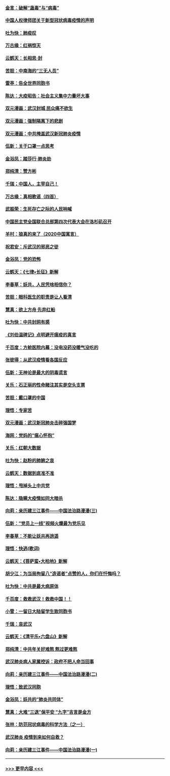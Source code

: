 #### [金言：破解“蛊毒”与“病毒”](../pages/nsc993/n11864103.md?t=02130831) 
#### [中国人权律师团关于新型冠状病毒疫情的声明](../pages/nsc993/n11864249.md?t=02130831) 
#### [吐为快：肺疫叹](../pages/nsc993/n11864027.md?t=02130831) 
#### [万古缘：红祸惊天](../pages/nsc993/n11864079.md?t=02130831) 
#### [云鹤天：长相思‧封](../pages/nsc993/n11864006.md?t=02130831) 
#### [苦胆：中南海的“三无人员”](../pages/nsc993/n11862997.md?t=02130831) 
#### [雷亭：告全世界同胞书](../pages/nsc993/n11862572.md?t=02130831) 
#### [陈达：大疫昭告：社会主义集中力量坏大事](../pages/nsc993/n11859419.md?t=02130831) 
#### [双元漫画：武汉封城 民众痛不欲生](../pages/nsc993/n11859287.md?t=02130831) 
#### [双元漫画：强制隔离下的悲剧](../pages/nsc993/n11859244.md?t=02130831) 
#### [双元漫画：中共掩盖武汉新冠肺炎疫情](../pages/nsc993/n11858249.md?t=02130831) 
#### [伍新：关于口罩一点思考](../pages/nsc993/n11859195.md?t=02130831) 
#### [金浴凤：踏莎行‧肺炎劫](../pages/nsc993/n11858227.md?t=02130831) 
#### [郑纯清：赞方彬](../pages/nsc993/n11856803.md?t=02130831) 
#### [千瑞；中国人，主宰自己！](../pages/nsc993/n11856793.md?t=02130831) 
#### [万古缘：真相歌谣（四首）](../pages/nsc993/n11856263.md?t=02130831) 
#### [武振荣：生死存亡之际的人民呐喊](../pages/nsc993/n11856256.md?t=02130831) 
#### [中国民主党全国联合总部第四次代表大会在洛杉矶召开](../pages/nsc993/n11856344.md?t=02130831) 
#### [羊村：狼真的来了（2020中国寓言）](../pages/nsc993/n11856229.md?t=02130831) 
#### [祝君安：斥武汉的邪恶之徒](../pages/nsc993/n11855861.md?t=02130831) 
#### [金浴凤：党的恐怖](../pages/nsc993/n11855849.md?t=02130831) 
#### [云鹤天：《七律▪长征》新解](../pages/nsc993/n11855479.md?t=02130831) 
#### [李春草：妖共，人民凭啥相信你？](../pages/nsc993/n11855196.md?t=02130831) 
#### [苦胆：眼科医生的职责是让人看清](../pages/nsc993/n11853840.md?t=02130831) 
#### [慧真：欲上方舟 先弃红船](../pages/nsc993/n11853483.md?t=02130831) 
#### [吐为快：中共封网有感](../pages/nsc993/n11852575.md?t=02130831) 
#### [《刘伯温碑记》点明避开瘟疫的真言](../pages/nsc993/n11852128.md?t=02130831) 
#### [千百度：方舱医院内幕：没电没药没暖气没吃的](../pages/nsc993/n11850211.md?t=02130831) 
#### [张彼得：从武汉疫情看各国反应](../pages/nsc993/n11850102.md?t=02130831) 
#### [伍新：无神论是最大的阴毒谎言](../pages/nsc993/n11846129.md?t=02130831) 
#### [关乐：石正丽的性命赌注其实是空头支票](../pages/nsc993/n11846109.md?t=02130831) 
#### [苦胆：戴口罩的中国](../pages/nsc993/n11845576.md?t=02130831) 
#### [理悟：专家苦](../pages/nsc993/n11845564.md?t=02130831) 
#### [双元漫画：武汉新冠肺炎击碎强国梦](../pages/nsc993/n11843320.md?t=02130831) 
#### [海网：党妈的“瘟心怀抱”](../pages/nsc993/n11840740.md?t=02130831) 
#### [关乐：红朝大数据](../pages/nsc993/n11840675.md?t=02130831) 
#### [吐为快：赵粉的肺腑之哀](../pages/nsc993/n11840618.md?t=02130831) 
#### [云鹤天：数据到底准不准](../pages/nsc993/n11840325.md?t=02130831) 
#### [理悟：甩掉头上中共党](../pages/nsc993/n11838826.md?t=02130831) 
#### [陈达：隐瞒大疫情如同大暗杀](../pages/nsc993/n11838771.md?t=02130831) 
#### [向莉：亲历建三江事件——中国法治路漫漫(三)](../pages/nsc993/n11831825.md?t=02130831) 
#### [伍新：“党员上一线”视频火爆最为党乐见](../pages/nsc993/n11838200.md?t=02130831) 
#### [李春草：不能让妖共再逍遥](../pages/nsc993/n11838102.md?t=02130831) 
#### [理悟：快逃(歌词)](../pages/nsc993/n11838083.md?t=02130831) 
#### [云鹤天：《菩萨蛮▪大柏地》新解](../pages/nsc993/n11838059.md?t=02130831) 
#### [胡少江：为当局拘留八“造谣者”点赞的人，你们在忏悔吗？](../pages/nsc993/n11836801.md?t=02130831) 
#### [吐为快：中共是最大病原体](../pages/nsc993/n11836748.md?t=02130831) 
#### [千百度：救救武汉！救救中国！！](../pages/nsc993/n11836145.md?t=02130831) 
#### [小雪：一留日大陆留学生致同胞书](../pages/nsc993/n11834624.md?t=02130831) 
#### [千瑞：哀武汉](../pages/nsc993/n11833647.md?t=02130831) 
#### [云鹤天：《清平乐▪六盘山》新解](../pages/nsc993/n11833611.md?t=02130831) 
#### [郑纯清：中共年关好难熬 熬过更难熬](../pages/nsc993/n11833489.md?t=02130831) 
#### [武汉肺炎病人家属控诉：政府不把人命当回事](../pages/nsc993/n11833205.md?t=02130831) 
#### [向莉：亲历建三江事件——中国法治路漫漫(二)](../pages/nsc993/n11829102.md?t=02130831) 
#### [理悟：致武汉同胞](../pages/nsc993/n11831522.md?t=02130831) 
#### [金浴凤：妖共的“肺炎共同体”](../pages/nsc993/n11829448.md?t=02130831) 
#### [慧真：大难“三退”保平安 “九字”吉言是金方](../pages/nsc993/n11829501.md?t=02130831) 
#### [张林：防范冠状病毒的科学方法（之一）](../pages/nsc993/n11828618.md?t=02130831) 
#### [武汉肺炎 疫情到来如何自救？](../pages/nsc993/n11827632.md?t=02130831) 
#### [向莉：亲历建三江事件——中国法治路漫漫(一)](../pages/nsc993/n11827190.md?t=02130831) 

----
#### [ >>> 更早内容 <<< ](../indexes/nsc993-earlier.md)
